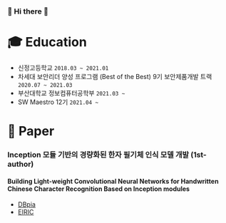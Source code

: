 ### 👋 Hi there 👋

# 🎓 Education
- 신정고등학교 `2018.03 ~ 2021.01`
- 차세대 보안리더 양성 프로그램 (Best of the Best) 9기 보안제품개발 트랙 `2020.07 ~ 2021.03`
- 부산대학교 정보컴퓨터공학부 `2021.03 ~`
- SW Maestro 12기  `2021.04 ~ `

# 📄 Paper
### Inception 모듈 기반의 경량화된 한자 필기체 인식 모델 개발 (1st-author)
#### Building Light-weight Convolutional Neural Networks for Handwritten Chinese Character Recognition Based on Inception modules
- [DBpia](http://www.dbpia.co.kr/journal/articleDetail?nodeId=NODE09874847)
- [EIRIC](https://www.eiric.or.kr/literature/ser_view.php?SnxGubun=INKO&mode=total&searchCate=literature&gu=INME000G0&cmd=qryview&SnxIndxNum=234020&rownum=&totalCnt=2&rownum=2&q1_t=aW5jZXB0aW9uIOuqqOuTiA==&listUrl=L3NlYXJjaC9yZXN1bHQucGhwP1NueEd1YnVuPUlOS08mbW9kZT10b3RhbCZzZWFyY2hDYXRlPWxpdGVyYXR1cmUmcTE9aW5jZXB0aW9uKyVCOCVGMCVCNSVFMiZ4PTAmeT0w&q1=inception+%B8%F0%B5%E2&kci=)

